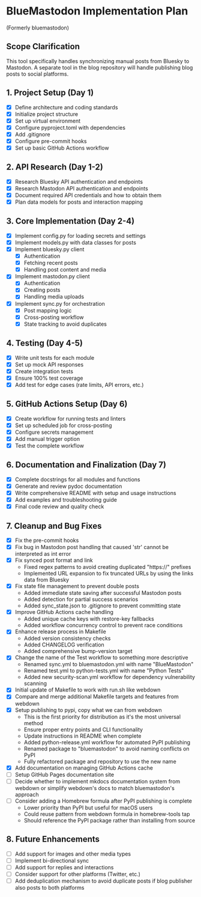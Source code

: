 # BlueMastodon Implementation Plan
(Formerly bluemastodon)

## Scope Clarification
This tool specifically handles synchronizing manual posts from Bluesky to
Mastodon. A separate tool in the blog repository will handle publishing blog
posts to social platforms.

## 1. Project Setup (Day 1)
- [x] Define architecture and coding standards
- [x] Initialize project structure
- [x] Set up virtual environment
- [x] Configure pyproject.toml with dependencies
- [x] Add .gitignore
- [x] Configure pre-commit hooks
- [x] Set up basic GitHub Actions workflow

## 2. API Research (Day 1-2)
- [x] Research Bluesky API authentication and endpoints
- [x] Research Mastodon API authentication and endpoints
- [x] Document required API credentials and how to obtain them
- [x] Plan data models for posts and interaction mapping

## 3. Core Implementation (Day 2-4)
- [x] Implement config.py for loading secrets and settings
- [x] Implement models.py with data classes for posts
- [x] Implement bluesky.py client
  - [x] Authentication
  - [x] Fetching recent posts
  - [x] Handling post content and media
- [x] Implement mastodon.py client
  - [x] Authentication
  - [x] Creating posts
  - [x] Handling media uploads
- [x] Implement sync.py for orchestration
  - [x] Post mapping logic
  - [x] Cross-posting workflow
  - [x] State tracking to avoid duplicates

## 4. Testing (Day 4-5)
- [x] Write unit tests for each module
- [x] Set up mock API responses
- [x] Create integration tests
- [x] Ensure 100% test coverage
- [x] Add test for edge cases (rate limits, API errors, etc.)

## 5. GitHub Actions Setup (Day 6)
- [x] Create workflow for running tests and linters
- [x] Set up scheduled job for cross-posting
- [x] Configure secrets management
- [x] Add manual trigger option
- [x] Test the complete workflow

## 6. Documentation and Finalization (Day 7)
- [x] Complete docstrings for all modules and functions
- [x] Generate and review pydoc documentation
- [x] Write comprehensive README with setup and usage instructions
- [x] Add examples and troubleshooting guide
- [x] Final code review and quality check

## 7. Cleanup and Bug Fixes
- [x] Fix the pre-commit hooks
- [x] Fix bug in Mastodon post handling that caused 'str' cannot be interpreted as int error
- [x] Fix synced post format and link
    - Fixed regex patterns to avoid creating duplicated "https://" prefixes
    - Implemented URL expansion to fix truncated URLs by using the links data from Bluesky
- [x] Fix state file management to prevent double posts
    - Added immediate state saving after successful Mastodon posts
    - Added detection for partial success scenarios
    - Added sync_state.json to .gitignore to prevent committing state
- [x] Improve GitHub Actions cache handling
    - Added unique cache keys with restore-key fallbacks
    - Added workflow concurrency control to prevent race conditions
- [x] Enhance release process in Makefile
    - Added version consistency checks
    - Added CHANGELOG verification
    - Added comprehensive bump-version target
- [x] Change the name of the Test workflow to something more descriptive
  - Renamed sync.yml to bluemastodon.yml with name "BlueMastodon"
  - Renamed test.yml to python-tests.yml with name "Python Tests"
  - Added new security-scan.yml workflow for dependency vulnerability scanning
- [x] Initial update of Makefile to work with run.sh like webdown
- [x] Compare and merge additional Makefile targets and features from webdown
- [x] Setup publishing to pypi, copy what we can from webdown
  - This is the first priority for distribution as it's the most universal method
  - Ensure proper entry points and CLI functionality
  - Update instructions in README when complete
  - Added python-release.yml workflow for automated PyPI publishing
  - Renamed package to "bluemastodon" to avoid naming conflicts on PyPI
  - Fully refactored package and repository to use the new name
- [x] Add documentation on managing GitHub Actions cache
- [ ] Setup GitHub Pages documentation site
- [ ] Decide whether to implement mkdocs documentation system from webdown or simplify webdown's docs to match bluemastodon's approach
- [ ] Consider adding a Homebrew formula after PyPI publishing is complete
  - Lower priority than PyPI but useful for macOS users
  - Could reuse pattern from webdown formula in homebrew-tools tap
  - Should reference the PyPI package rather than installing from source

## 8. Future Enhancements
- [ ] Add support for images and other media types
- [ ] Implement bi-directional sync
- [ ] Add support for replies and interactions
- [ ] Consider support for other platforms (Twitter, etc.)
- [ ] Add deduplication mechanism to avoid duplicate posts if blog publisher also posts to both platforms
